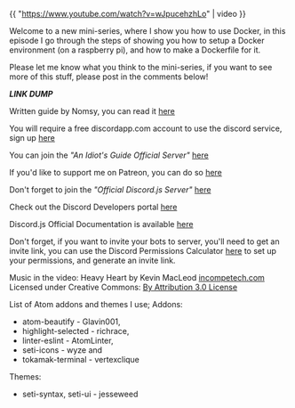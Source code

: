 {{ "https://www.youtube.com/watch?v=wJpucehzhLo" | video }}

Welcome to a new mini-series, where I show you how to use Docker, in this episode I go through the steps of showing you how to setup a Docker environment (on a raspberry pi), and how to make a Dockerfile for it.

Please let me know what you think to the mini-series, if you want to see more of this stuff, please post in the comments below!

***LINK DUMP***

Written guide by Nomsy, you can read it [here](https://github.com/truency/docker-discordjs-tutorial/blob/master/1.%20Setting%20Up.md)

You will require a free discordapp.com account to use the discord service, sign up [here](https://discordapp.com/hypesquad?ref=PYisfiCTRf)

You can join the _"An Idiot's Guide Official Server"_ [here](https://discord.gg/gkZCQtH)

If you'd like to support me on Patreon, you can do so [here](https://www.patreon.com/anidiotsguide)

Don't forget to join the _"Official Discord.js Server"_ [here](https://discord.gg/bRCvFy9)

Check out the Discord Developers portal [here](https://discordapp.com/developers/docs/intro)

Discord.js Official Documentation is available [here](https://discord.js.org/#!/)

Don't forget, if you want to invite your bots to server, you'll need to get an invite link, you can use the Discord Permissions Calculator [here](https://finitereality.github.io/permissions/?v=0) to set up your permissions, and generate an invite link.

Music in the video:
Heavy Heart by Kevin MacLeod [incompetech.com](incompetech.com)
Licensed under Creative Commons: [By Attribution 3.0 License](http://creativecommons.org/licenses/by/3.0/)

List of Atom addons and themes I use;
Addons:

* atom-beautify - Glavin001,
* highlight-selected - richrace,
* linter-eslint - AtomLinter,
* seti-icons - wyze and
* tokamak-terminal - vertexclique

Themes:

* seti-syntax, seti-ui - jesseweed
